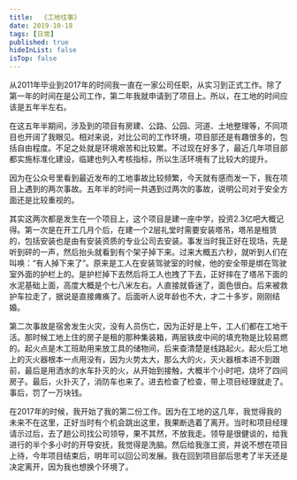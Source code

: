 ```yaml
---
title:  《工地往事》
date: 2019-10-18 
tags: [日常]
published: true
hideInList: false
isTop: false
---
```



从2011年毕业到2017年的时间我一直在一家公司任职，从实习到正式工作。除了第一年的时间在是公司工作，第二年我就申请到了项目上。所以，在工地的时间应该是五年半左右。

在这五年半期间，涉及到的项目有房建、公路、公园、河道、土地整理等，不同项目也开阔了我眼见。相对来说，对比公司的工作环境，项目部还是有趣很多的，包括自由程度。不足之处就是环境艰苦和比较累。不过现在好多了，最近几年项目部都实施标准化建设，临建也列入考核指标，所以生活环境有了比较大的提升。

因为在公众号里看到最近发布的工地事故比较频繁，今天就有感而发一下，我在项目上遇到的两次事故。五年半的时间一共遇到过两次的事故，说明公司对于安全方面还是比较重视的。

其实这两次都是发生在一个项目上，这个项目是建一座中学，投资2.3亿吧大概记得。第一次是在开工几月个后，在建一个2层礼堂时需要安装塔吊，塔吊是租赁的，包括安装也是由有安装资质的专业公司去安装。事发当时我正好在现场，先是听到砰的一声，然后抬头就看到有个架子掉下来。过来大概五六秒，就听到人们在叫唤：“有人掉下来了”。原来是工人在安装驾驶室的时候，他的安全带是绑在驾驶室外面的护栏上的。是护栏掉下去然后将工人也拽了下去，正好摔在了塔吊下面的水泥基础上面，高度大概是个七八米左右。人直接就昏迷了，面色很白。后来被救护车拉走了，据说是直接瘫痪了。后面听人说年龄也不大，才二十多岁，刚刚结婚。

第二次事故是宿舍发生火灾，没有人员伤亡，因为正好是上午，工人们都在工地干活。那时候工地上住的房子是租的那种集装箱，两层铁皮中间的填充物是比较易燃的。起火点是木工班助用来放工具的储物间，后来查清楚是线路起火。起火后工地上的灭火器根本一点用没有，因为火势太大，那么大的火，灭火器根本进不到跟前，最后是用洒水的水车扑灭的火，从开始到接触，大概半个小时吧，烧坏了四间房子。最后，火扑灭了，消防车也来了。进去检查了检查，带上项目经理就走了。事后，罚了一万块钱。

在2017年的时候，我开始了我的第二份工作。因为在工地的这几年，我觉得我的未来不在这里，正好当时有个机会跳出这里，我果断选着了离开。当时和项目经理请示过后，去了趟公司找公司领导，果不其然，不放我走。领导是很健谈的，给我进行的半个多小时的开导安抚，我觉得是洗脑。然后给我涨工资，并说不想在项目上待，今年项目结束后，明年可以回公司发展。我在回到项目部后思考了半天还是决定离开，因为我也想换个环境了。